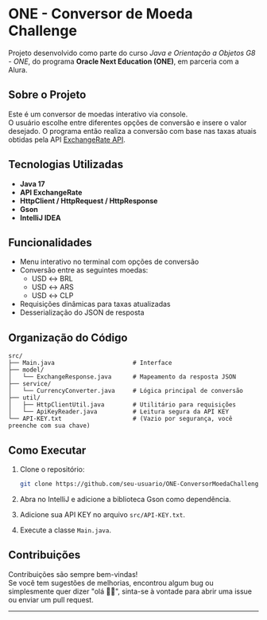 
# ONE - Conversor de Moeda Challenge

Projeto desenvolvido como parte do curso *Java e Orientação a Objetos G8 - ONE*, do programa **Oracle Next Education (ONE)**, em parceria com a Alura.  

## Sobre o Projeto

Este é um conversor de moedas interativo via console.  
O usuário escolhe entre diferentes opções de conversão e insere o valor desejado. O programa então realiza a conversão com base nas taxas atuais obtidas pela API [ExchangeRate API](https://www.exchangerate-api.com/).

## Tecnologias Utilizadas

- **Java 17**  
- **API ExchangeRate**
- **HttpClient / HttpRequest / HttpResponse**  
- **Gson**
- **IntelliJ IDEA** 

## Funcionalidades

- Menu interativo no terminal com opções de conversão
- Conversão entre as seguintes moedas:
  - USD ↔ BRL
  - USD ↔ ARS
  - USD ↔ CLP
- Requisições dinâmicas para taxas atualizadas
- Desserialização do JSON de resposta

## Organização do Código

```
src/
├── Main.java                      # Interface
├── model/
│   └── ExchangeResponse.java      # Mapeamento da resposta JSON
├── service/
│   └── CurrencyConverter.java     # Lógica principal de conversão
├── util/
│   ├── HttpClientUtil.java        # Utilitário para requisições
│   └── ApiKeyReader.java          # Leitura segura da API KEY
└── API-KEY.txt                    # (Vazio por segurança, você preenche com sua chave)
```

## Como Executar

1. Clone o repositório:
   ```bash
   git clone https://github.com/seu-usuario/ONE-ConversorMoedaChallenge.git
   ```

2. Abra no IntelliJ e adicione a biblioteca Gson como dependência.

3. Adicione sua API KEY no arquivo `src/API-KEY.txt`.

4. Execute a classe `Main.java`.

## Contribuições

Contribuições são sempre bem-vindas!  
Se você tem sugestões de melhorias, encontrou algum bug ou simplesmente quer dizer "olá 👋🏽", sinta-se à vontade para abrir uma issue ou enviar um pull request.

---
